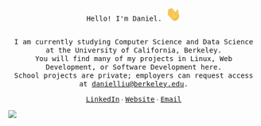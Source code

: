 ##

<p align="center"><samp>Hello! I'm Daniel.<samp> <img src="https://github.com/DanL2015/DanL2015/blob/main/assets/wave.gif?raw=true" width="30px"></p>

##

<p align="center"><samp>I am currently studying Computer Science and Data Science at the University of California, Berkeley.<br>
You will find many of my projects in Linux, Web Development, or Software Development here.<br>
School projects are private; employers can request access at <a href="mailto:danielliu@berkeley.edu">danielliu@berkeley.edu</a>.</samp></p>

<p align="center">
  <a href="https://www.linkedin.com/in/daniel-liu-2004/"><samp>LinkedIn</samp></a>
  ∙
  <a href="https://dliu.is-a.dev"><samp>Website</samp></a>
  ∙
  <a href="mailto:danielliu@berkeley.edu"><samp>Email</samp></a>
</p>

![](https://komarev.com/ghpvc/?username=DanL2015&color=262626)

